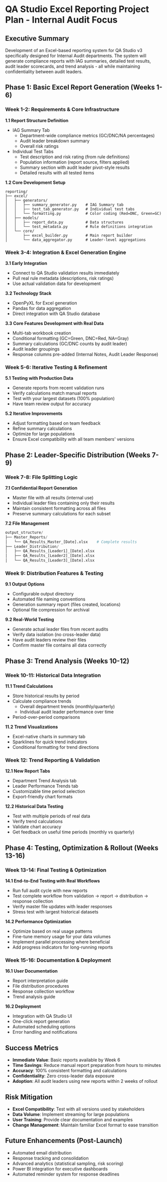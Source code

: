 # QA Studio Excel Reporting Project Plan - Internal Audit Focus

## Executive Summary

Development of an Excel-based reporting system for QA Studio v3 specifically designed for Internal Audit departments. The system will generate compliance reports with IAG summaries, detailed test results, audit leader scorecards, and trend analysis - all while maintaining confidentiality between audit leaders.

## Phase 1: Basic Excel Report Generation (Weeks 1-6)

### Week 1-2: Requirements & Core Infrastructure

**1.1 Report Structure Definition**
- IAG Summary Tab
  - Department-wide compliance metrics (GC/DNC/NA percentages)
  - Audit leader breakdown summary
  - Overall risk ratings
- Individual Test Tabs
  - Test description and risk rating (from rule definitions)
  - Population information (report source, filters applied)
  - Summary section with audit leader pivot-style results
  - Detailed results with all tested items

**1.2 Core Development Setup**
```
reporting/
├── excel/
│   ├── generators/
│   │   ├── summary_generator.py    # IAG Summary tab
│   │   ├── test_tab_generator.py   # Individual test tabs
│   │   └── formatting.py           # Color coding (Red=DNC, Green=GC)
│   ├── models/
│   │   ├── report_data.py          # Data structures
│   │   └── test_metadata.py        # Rule definitions integration
│   └── core/
│       ├── excel_builder.py        # Main report builder
│       └── data_aggregator.py      # Leader-level aggregations
```

### Week 3-4: Integration & Excel Generation Engine

**3.1 Early Integration**
- Connect to QA Studio validation results immediately
- Pull real rule metadata (descriptions, risk ratings)
- Use actual validation data for development

**3.2 Technology Stack**
- OpenPyXL for Excel generation
- Pandas for data aggregation
- Direct integration with QA Studio database

**3.3 Core Features Development with Real Data**
- Multi-tab workbook creation
- Conditional formatting (GC=Green, DNC=Red, NA=Gray)
- Summary calculations (GC/DNC counts by audit leader)
- Audit leader groupings
- Response columns pre-added (Internal Notes, Audit Leader Response)

### Week 5-6: Iterative Testing & Refinement

**5.1 Testing with Production Data**
- Generate reports from recent validation runs
- Verify calculations match manual reports
- Test with your largest datasets (100% population)
- Have team review output for accuracy

**5.2 Iterative Improvements**
- Adjust formatting based on team feedback
- Refine summary calculations
- Optimize for large populations
- Ensure Excel compatibility with all team members' versions

## Phase 2: Leader-Specific Distribution (Weeks 7-9)

### Week 7-8: File Splitting Logic

**7.1 Confidential Report Generation**
- Master file with all results (internal use)
- Individual leader files containing only their results
- Maintain consistent formatting across all files
- Preserve summary calculations for each subset

**7.2 File Management**
```python
output_structure/
├── Master_Reports/
│   └── QA_Results_Master_[Date].xlsx    # Complete results
├── Leader_Distribution/
│   ├── QA_Results_[Leader1]_[Date].xlsx
│   ├── QA_Results_[Leader2]_[Date].xlsx
│   └── QA_Results_[Leader3]_[Date].xlsx
```

### Week 9: Distribution Features & Testing

**9.1 Output Options**
- Configurable output directory
- Automated file naming conventions
- Generation summary report (files created, locations)
- Optional file compression for archival

**9.2 Real-World Testing**
- Generate actual leader files from recent audits
- Verify data isolation (no cross-leader data)
- Have audit leaders review their files
- Confirm master file contains all data correctly

## Phase 3: Trend Analysis (Weeks 10-12)

### Week 10-11: Historical Data Integration

**11.1 Trend Calculations**
- Store historical results by period
- Calculate compliance trends
  - Overall department trends (monthly/quarterly)
  - Individual audit leader performance over time
- Period-over-period comparisons

**11.2 Trend Visualizations**
- Excel-native charts in summary tab
- Sparklines for quick trend indicators
- Conditional formatting for trend directions

### Week 12: Trend Reporting & Validation

**12.1 New Report Tabs**
- Department Trend Analysis tab
- Leader Performance Trends tab
- Customizable time period selection
- Export-friendly chart formats

**12.2 Historical Data Testing**
- Test with multiple periods of real data
- Verify trend calculations
- Validate chart accuracy
- Get feedback on useful time periods (monthly vs quarterly)

## Phase 4: Testing, Optimization & Rollout (Weeks 13-16)

### Week 13-14: Final Testing & Optimization

**14.1 End-to-End Testing with Real Workflows**
- Run full audit cycle with new reports
- Test complete workflow from validation → report → distribution → response collection
- Verify master file updates with leader responses
- Stress test with largest historical datasets

**14.2 Performance Optimization**
- Optimize based on real usage patterns
- Fine-tune memory usage for your data volumes
- Implement parallel processing where beneficial
- Add progress indicators for long-running reports

### Week 15-16: Documentation & Deployment

**16.1 User Documentation**
- Report interpretation guide
- File distribution procedures
- Response collection workflow
- Trend analysis guide

**16.2 Deployment**
- Integration with QA Studio UI
- One-click report generation
- Automated scheduling options
- Error handling and notifications

## Success Metrics

- **Immediate Value**: Basic reports available by Week 6
- **Time Savings**: Reduce manual report preparation from hours to minutes
- **Accuracy**: 100% consistent formatting and calculations
- **Confidentiality**: Zero cross-leader data exposure
- **Adoption**: All audit leaders using new reports within 2 weeks of rollout

## Risk Mitigation

- **Excel Compatibility**: Test with all versions used by stakeholders
- **Data Volume**: Implement streaming for large populations
- **User Training**: Provide clear documentation and examples
- **Change Management**: Maintain familiar Excel format to ease transition

## Future Enhancements (Post-Launch)

- Automated email distribution
- Response tracking and consolidation
- Advanced analytics (statistical sampling, risk scoring)
- Power BI integration for executive dashboards
- Automated reminder system for response deadlines